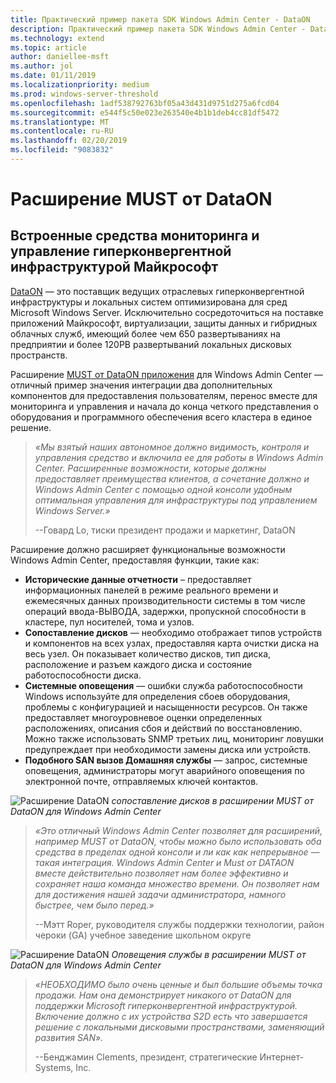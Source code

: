 ```yaml
---
title: Практический пример пакета SDK Windows Admin Center - DataON
description: Практический пример пакета SDK Windows Admin Center - DataON
ms.technology: extend
ms.topic: article
author: daniellee-msft
ms.author: jol
ms.date: 01/11/2019
ms.localizationpriority: medium
ms.prod: windows-server-threshold
ms.openlocfilehash: 1adf538792763bf05a43d431d9751d275a6fcd04
ms.sourcegitcommit: e544f5c50e023e263540e4b1b1deb4cc81df5472
ms.translationtype: MT
ms.contentlocale: ru-RU
ms.lasthandoff: 02/20/2019
ms.locfileid: "9083832"
---
```

# Расширение MUST от DataON

## Встроенные средства мониторинга и управление гиперконвергентной инфраструктурой Майкрософт

[DataON](http://www.dataonstorage.com/) — это поставщик ведущих отраслевых гиперконвергентной инфраструктуры и локальных систем оптимизирована для сред Microsoft Windows Server. Исключительно сосредоточиться на поставке приложений Майкрософт, виртуализации, защиты данных и гибридных облачных служб, имеющий более чем 650 развертываниях на предприятии и более 120PB развертываний локальных дисковых пространств.

Расширение [MUST от DataON приложения](http://www.dataonstorage.com/must) для Windows Admin Center — отличный пример значения интеграции два дополнительных компонентов для предоставления пользователям, перенос вместе для мониторинга и управления и начала до конца четкого представления о оборудования и программного обеспечения всего кластера в единое решение.

> <cite>«Мы взятый наших автономное должно видимость, контроля и управления средство и включила ее для работы в Windows Admin Center. Расширенные возможности, которые должны предоставляет преимущества клиентов, а сочетание должно и Windows Admin Center с помощью одной консоли удобным оптимальная управления для инфраструктуры под управлением Windows Server.»</cite>
>
> --Говард Lo, тиски президент продажи и маркетинг, DataON

Расширение должно расширяет функциональные возможности Windows Admin Center, предоставляя функции, такие как:
- **Исторические данные отчетности** – предоставляет информационных панелей в режиме реального времени и ежемесячных данных производительности системы в том числе операций ввода-ВЫВОДА, задержки, пропускной способности в кластере, пул носителей, тома и узлов.
- **Сопоставление дисков** — необходимо отображает типов устройств и компонентов на всех узлах, предоставляя карта очистки диска на весь узел. Он показывает количество дисков, тип диска, расположение и разъем каждого диска и состояние работоспособности диска.
- **Системные оповещения** — ошибки служба работоспособности Windows используйте для определения сбоев оборудования, проблемы с конфигурацией и насыщенности ресурсов. Он также предоставляет многоуровневое оценки определенных расположениях, описания сбоя и действий по восстановлению. Можно также использовать SNMP третьих лиц, мониторинг ловушки предупреждает при необходимости замены диска или устройств.
- **Подобного SAN вызов Домашняя службы** — запрос, системные оповещения, администраторы могут аварийного оповещения по электронной почте, отправляемых ключей контактов.

![Расширение DataON](../../media/extend-case-study-dataon/dataon-1.png)
*сопоставление дисков в расширении MUST от DataON для Windows Admin Center*

> <cite>«Это отличный Windows Admin Center позволяет для расширений, например MUST от DataON, чтобы можно было использовать оба средства в пределах одной консоли и ли как как непрерывное — такая интеграция. Windows Admin Center и Must от DATAON вместе действительно позволяет нам более эффективно и сохраняет наша команда множество времени. Он позволяет нам для достижения нашей задачи администратора, намного быстрее, чем было перед.»</cite>
>
> --Мэтт Roper, руководителя службы поддержки технологии, район чероки (GA) учебное заведение школьном округе

![Расширение DataON](../../media/extend-case-study-dataon/dataon-2.png)
*Оповещения службы в расширении MUST от DataON для Windows Admin Center*

> <cite>«НЕОБХОДИМО было очень ценные и был большие объемы точка продажи. Нам она демонстрирует никакого от DataON для поддержки Microsoft гиперконвергентной инфраструктурой. Включение должно с их устройства S2D есть что завершается решение с локальными дисковыми пространствами, заменяющий развития SAN». </cite>
>
> --Бенджамин Clements, президент, стратегические Интернет-Systems, Inc.